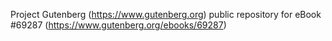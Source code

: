 Project Gutenberg (https://www.gutenberg.org) public repository for
eBook #69287 (https://www.gutenberg.org/ebooks/69287)
